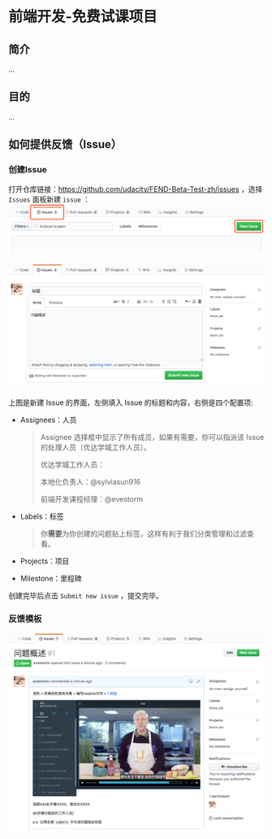 # 前端开发-免费试课项目

## 简介

...



## 目的

...



## 如何提供反馈（Issue）

### 创建Issue

打开仓库链接：https://github.com/udacity/FEND-Beta-Test-zh/issues ，选择 `Issues` 面板新建 `issue` ：![new issue](beta-test/new-issue.png)



![add-comment](beta-test/add-comment.png)



上图是新建 Issue 的界面，左侧填入 Issue 的标题和内容，右侧是四个配置项:

- Assignees：人员

  > Assignee 选择框中显示了所有成员，如果有需要，你可以指派该 Issue 的处理人员（优达学城工作人员）。
  >
  > 优达学城工作人员：
  >
  > 本地化负责人：@sylviasun916
  >
  > 前端开发课程经理：@evestorm

- Labels：标签

  > 你**需要**为你创建的问题贴上标签，这样有利于我们分类管理和过滤查看。

- Projects：项目

- Milestone：里程碑

创建完毕后点击 `Submit new issue` ，提交完毕。



### 反馈模板

![temp](beta-test/temp.png)
